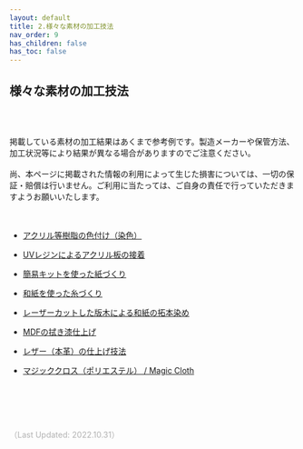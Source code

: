 ```yaml
---
layout: default
title: 2.様々な素材の加工技法
nav_order: 9
has_children: false
has_toc: false
---
```


## 様々な素材の加工技法
<br><br>

掲載している素材の加工結果はあくまで参考例です。製造メーカーや保管方法、加工状況等により結果が異なる場合がありますのでご注意ください。<br>
<br>
尚、本ページに掲載された情報の利用によって生じた損害については、一切の保証・賠償は行いません。ご利用に当たっては、ご自身の責任で行っていただきますようお願いいたします。
<br>
<br>
<br>

* [アクリル等樹脂の色付け（染色）](09-1-dye-acrylic.md)

* [UVレジンによるアクリル板の接着](09-2-glue-acrylic.md)

* [簡易キットを使った紙づくり](09-3-paper-making.md)

* [和紙を使った糸づくり](09-4-paper-threadmaking.md)

* [レーザーカットした版木による和紙の拓本染め](09-5-rubbing-print.md)

* [MDFの拭き漆仕上げ](09-6-fukiurushi-mdf.md)

* [レザー（本革）の仕上げ技法](10-1-leather-finishing.md)

* [マジッククロス（ポリエステル） / Magic Cloth](10-2-knitcloth.md)

<br>

<br><br>

<span style="color:#B2B2B2">
（Last Updated: 2022.10.31）
</span>
